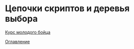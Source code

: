 # Цепочки скриптов и деревья выбора



[Курс молодого бойца](cookBook.md)

[Оглавление](../README.md)
